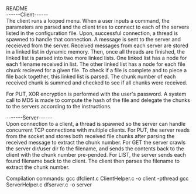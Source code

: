 README<br>
------Client------<br>
The client runs a looped menu. When a user inputs a command, the parameters are parsed and the client tries to connect to each of the servers listed in the configuration file. 
Upon, successful connection, a thread is spawned to handle that connection. A message is sent to the server and receieved from the server. Received messages from each server are stored in a linked list in dynamic memory.
Then, once all threads are finished, the linked list is parsed into two more linked lists. One linked list has a node for each filename received in list. The other linked list has a node for each file chunk recieved for a given file. 
To check if a file is complete and to piece a file back together, this linked list is parsed. The chunk number of each received chunk is summed and checked to see if all chunks were received.

For PUT, XOR encryption is performed with the user's password. A system call to MD5 is made to compute the hash of the file and delegate the chunks to the servers according to the instructions.

-------Server------<br>
Upon connection to a client, a thread is spawned so the server can handle concurrent TCP connections with multiple clients. For PUT, the server reads from the socket and stores both received file chunks after parsing the received message to extract the chunk number. For GET the server crawls the server dir/user dir fo the filename, and sends the contents back to the client with the chunk number pre-pended. For LIST, the server sends each found filename back to the client. The client then parses the filename to extract the chunk number.

Compilation commands:
gcc dfclient.c ClientHelper.c -o client -pthread
gcc ServerHelper.c dfserver.c -o server
